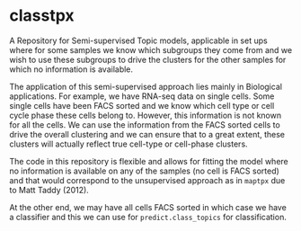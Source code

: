 # classtpx

A Repository for Semi-supervised Topic models, applicable in set ups where for some samples we know which subgroups they come from and we wish to use these subgroups to drive the clusters for the other samples for which no information is available. 

The application of this semi-supervised approach lies mainly in Biological applications. For example, we have RNA-seq data on single cells. Some single cells have been FACS sorted and we know which cell type or cell cycle phase these cells belong to. However, this information is not known for all the cells. We can use the information from the FACS sorted cells to drive the overall clustering and we can ensure that to a great extent, these clusters will actually reflect true cell-type or cell-phase clusters. 

The code in this repository is flexible and allows for fitting the model where no information is available on any of the samples (no cell is FACS sorted) and that would correspond to the unsupervised approach as in `maptpx` due to Matt Taddy (2012).

At the other end, we may have all cells FACS sorted in which case we have a classifier and this we can use for `predict.class_topics` for classification. 
